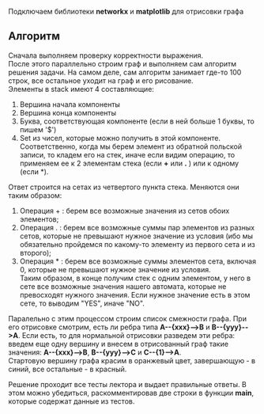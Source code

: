 Подключаем библиотеки **networkx** и **matplotlib** для отрисовки графа

## Алгоритм  
Сначала выполняем проверку корректности выражения.  
После этого параллельно строим граф и выполняем сам алгоритм решения задачи. На самом деле, сам алгоритм занимает где-то 100 строк, все остальное уходит на граф и его рисование.  
Элементы в stack имеют 4 составляющие:  
1. Вершина начала компоненты  
2. Вершина конца компоненты  
3. Буква, соответствующая компоненте (если в ней больше 1 буквы, то пишем '$')  
4. Set из чисел, которые можно получить в этой компоненте.  
Соответственно, когда мы берем элемент из обратной польской записи, то кладем его на стек, иначе если видим операцию, то применяем ее к 2 элементам стека (если **+** или **.** ) или к одному (если *).  
  
Ответ строится на сетах из четвертого пункта стека. Меняются они таким образом:  
1) Операция + : берем все возможные значения из сетов обоих элементов;  
2) Операция . : берем все возможные суммы пар элементов из разных сетов, которые не превышают нужное значение из условия (ибо мы обязательно пройдемся по какому-то элементу из первого сета и из второго);  
3) Операция * : берем все возможные суммы элементов сета, включая 0, которые не превышают нужное значение из условия.  
Таким образом, в конце получим стек с одним элементом, у него в сете все возможные значения нашего автомата, которые не превосходят нужного значения. Если нужное значение есть в этом сете, то выводим "YES", иначе "NO".  
  
Паралельно с этим процессом строим список смежности графа. При его отрисовке смотрим, есть ли ребра типа **A--{xxx}-->B** и **B--{yyy}-->A**. Если есть, то для нормальной отрисовки разведем эти ребра: введем еще одну вершину и внесем в отрисованный граф такие значения: **A--{xxx}-->B**, **B--{yyy}-->C** и **C--{1}-->A**.  
Стартовую вершину графа красим в оранжевый цвет, завершающую - в синий, все остальные - в красный.  
  
Решение проходит все тесты лектора и выдает правильные ответы. В этом можно убедиться, раскомментировав две строки в функции **main**, которые содержат данные из тестов.
